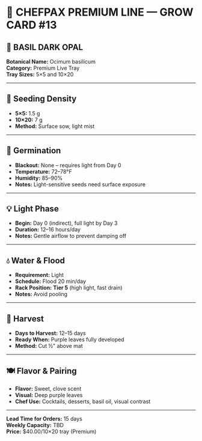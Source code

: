 # 🌿 CHEFPAX PREMIUM LINE — GROW CARD #13
## 💜 BASIL DARK OPAL

**Botanical Name:** Ocimum basilicum  
**Category:** Premium Live Tray  
**Tray Sizes:** 5×5 and 10×20

---

## 🌱 Seeding Density

- **5×5:** 1.5 g
- **10×20:** 7 g
- **Method:** Surface sow, light mist

---

## 🌱 Germination

- **Blackout:** None – requires light from Day 0
- **Temperature:** 72–78°F
- **Humidity:** 85–90%
- **Notes:** Light-sensitive seeds need surface exposure

---

## 💡 Light Phase

- **Begin:** Day 0 (indirect), full light by Day 3
- **Duration:** 12–16 hours/day
- **Notes:** Gentle airflow to prevent damping off

---

## 💧 Water & Flood

- **Requirement:** Light
- **Schedule:** Flood 20 min/day
- **Rack Position:** **Tier 5** (high light, fast drain)
- **Notes:** Avoid pooling

---

## 🌿 Harvest

- **Days to Harvest:** 12–15 days
- **Ready When:** Purple leaves fully developed
- **Method:** Cut ½" above mat

---

## 🍽️ Flavor & Pairing

- **Flavor:** Sweet, clove scent
- **Visual:** Deep purple leaves
- **Chef Use:** Cocktails, desserts, basil oil, visual contrast

---

**Lead Time for Orders:** 15 days  
**Weekly Capacity:** TBD  
**Price:** $40.00/10×20 tray (Premium)

